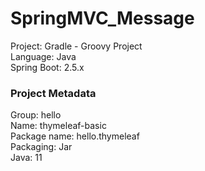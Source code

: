 # SpringMVC_Message

Project: Gradle - Groovy Project <br>
Language: Java <br>
Spring Boot: 2.5.x <br>
### Project Metadata
Group: hello <br>
Name: thymeleaf-basic <br>
Package name: hello.thymeleaf <br>
Packaging: Jar <br>
Java: 11 <br>

